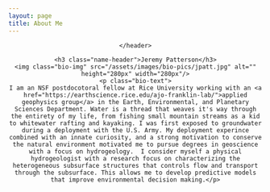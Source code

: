 ```yaml
---
layout: page
title: About Me
---
```

<!-- Global site tag (gtag.js) - Google Analytics -->
<script async src="https://www.googletagmanager.com/gtag/js?id=UA-146764207-1"></script>
<script>
  window.dataLayer = window.dataLayer || [];
  function gtag(){dataLayer.push(arguments);}
  gtag('js', new Date());

  gtag('config', 'UA-146764207-1');
</script>


<!-- Post -->
<section class="post">
    <header class="major">

    </header>
        
    <h3 class="name-header">Jeremy Patterson</h3>
    <img class="bio-img" src="/assets/images/bio-pics/jpatt.jpg" alt="" height="280px" width="280px"/>
    <p class="bio-text">
    I am an NSF postdocotoral fellow at Rice University working with an <a href="https://earthscience.rice.edu/ajo-franklin-lab/">applied geophysics group</a> in the Earth, Environmental, and Planetary Sciences Department. Water is a thread that weaves it's way through the entirety of my life, from fishing small mountain streams as a kid to whitewater rafting and kayaking. I was first exposed to groundwater during a deployment with the U.S. Army. My deployment experince combined with an innate curiosity, and a strong motivation to conserve the natural environment motivated me to pursue degrees in geoscience with a focus on hydrogeology.  I consider myself a physical hydrogeologist with a research focus on characterizing the heterogeneous subsurface structures that controls flow and transport through the subsurface. This allows me to develop predictive models that improve environmental decision making.</p>

</section>
